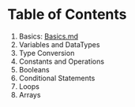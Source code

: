 <div style="width: 200%;">
<!--   <a href="#toc" style="float: left;"><b><<< Table of Contents<b></a><br><br> -->
  <a href="Basics.md" style="float: right;"><b>Basics >>></b></a>
</div>

# Table of Contents

1. Basics: [Basics.md](Basics.md)
2. Variables and DataTypes
3. Type Conversion
4. Constants and Operations
5. Booleans
6. Conditional Statements
7. Loops
8. Arrays
